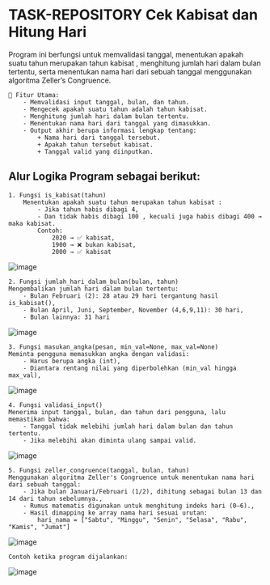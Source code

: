 # TASK-REPOSITORY Cek Kabisat dan Hitung Hari


Program ini berfungsi untuk memvalidasi tanggal, menentukan apakah suatu tahun merupakan tahun kabisat , menghitung jumlah hari dalam bulan tertentu, serta menentukan nama hari dari sebuah tanggal menggunakan algoritma Zeller’s Congruence.
```
🔧 Fitur Utama:
    - Memvalidasi input tanggal, bulan, dan tahun.
    - Mengecek apakah suatu tahun adalah tahun kabisat.
    - Menghitung jumlah hari dalam bulan tertentu.
    - Menentukan nama hari dari tanggal yang dimasukkan.
    - Output akhir berupa informasi lengkap tentang:
        + Nama hari dari tanggal tersebut.
        + Apakah tahun tersebut kabisat.
        + Tanggal valid yang diinputkan.
```
## Alur Logika Program sebagai berikut: 
```
1. Fungsi is_kabisat(tahun) 
    Menentukan apakah suatu tahun merupakan tahun kabisat :
        - Jika tahun habis dibagi 4,
        - Dan tidak habis dibagi 100 , kecuali juga habis dibagi 400 → maka kabisat.
        Contoh:
            2020 → ✅ kabisat,
            1900 → ❌ bukan kabisat,
            2000 → ✅ kabisat
```
  ![image](https://github.com/user-attachments/assets/3630288e-4673-468d-9d91-7e68b7b67845)

```   
2. Fungsi jumlah_hari_dalam_bulan(bulan, tahun)
Mengembalikan jumlah hari dalam bulan tertentu:
    - Bulan Februari (2): 28 atau 29 hari tergantung hasil is_kabisat(),
    - Bulan April, Juni, September, November (4,6,9,11): 30 hari,
    - Bulan lainnya: 31 hari
```
   ![image](https://github.com/user-attachments/assets/527a324e-4968-4327-91ef-d8f1b94ee391)
```
3. Fungsi masukan_angka(pesan, min_val=None, max_val=None)
Meminta pengguna memasukkan angka dengan validasi:
    - Harus berupa angka (int),
    - Diantara rentang nilai yang diperbolehkan (min_val hingga max_val),
```
   ![image](https://github.com/user-attachments/assets/4ef1cc3e-a679-46ba-a0bf-5f2f06e0c211)
```
4. Fungsi validasi_input()
Menerima input tanggal, bulan, dan tahun dari pengguna, lalu memastikan bahwa:
    - Tanggal tidak melebihi jumlah hari dalam bulan dan tahun tertentu.
    - Jika melebihi akan diminta ulang sampai valid.
```
   ![image](https://github.com/user-attachments/assets/39db860e-ad1b-42fd-b1e4-0a93969e7bac)

```
5. Fungsi zeller_congruence(tanggal, bulan, tahun)
Menggunakan algoritma Zeller's Congruence untuk menentukan nama hari dari sebuah tanggal:
    - Jika bulan Januari/Februari (1/2), dihitung sebagai bulan 13 dan 14 dari tahun sebelumnya.,
    - Rumus matematis digunakan untuk menghitung indeks hari (0–6).,
    - Hasil dimapping ke array nama hari sesuai urutan:
        hari_nama = ["Sabtu", "Minggu", "Senin", "Selasa", "Rabu", "Kamis", "Jumat"]
```
   ![image](https://github.com/user-attachments/assets/cd80cf04-29e5-40c8-80a7-972614ff40b9)
```
Contoh ketika program dijalankan:
```
![image](https://github.com/user-attachments/assets/512b6201-23ab-4296-b1e7-8d18322319c2)


